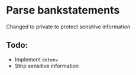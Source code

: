 # Parse bankstatements

Changed to private to protect sensitive information



## Todo:

- Implement `dotenv`
- Strip sensitive information